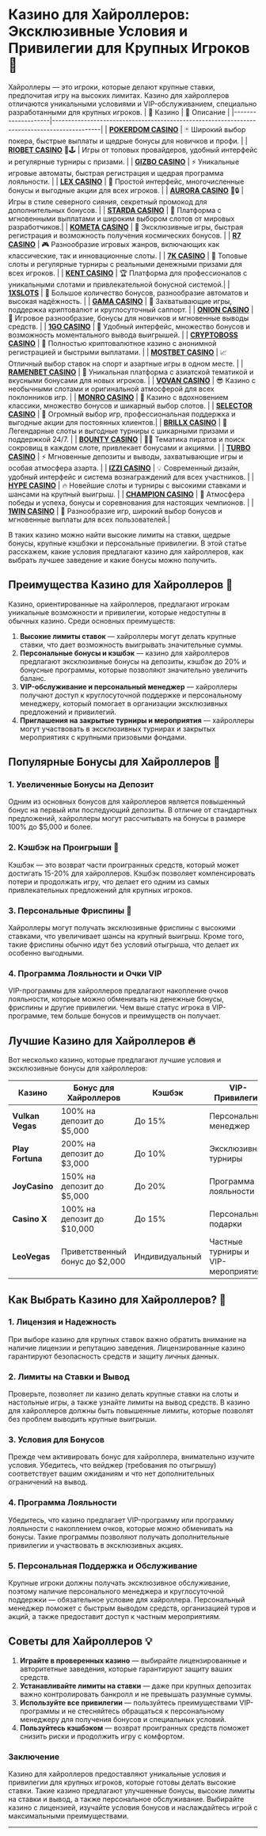 # Казино для Хайроллеров: Эксклюзивные Условия и Привилегии для Крупных Игроков 🎩

Хайроллеры — это игроки, которые делают крупные ставки, предпочитая игру на высоких лимитах. Казино для хайроллеров отличаются уникальными условиями и VIP-обслуживанием, специально разработанными для крупных игроков. 
| 🎰 Казино          | 🔑 Описание                                                                                 |
|--------------------|---------------------------------------------------------------------------------------------|
| **[POKERDOM CASINO](https://brandplay.link/Bxg7SC7H)** | 🃏 Широкий выбор покера, быстрые выплаты и щедрые бонусы для новичков и профи.      |
| **[RIOBET CASINO](https://brandplay.link/dtx89f2L)** 🌟🕹️ | Игры от топовых провайдеров, удобный интерфейс и регулярные турниры с призами.   |
| **[GIZBO CASINO](https://gizbo-tea02.com/c8e962e89)** | ⚡ Уникальные игровые автоматы, быстрая регистрация и щедрая программа лояльности.  |
| **[LEX CASINO](https://brandplay.link/2HFTmBc8)** | 🎲 Простой интерфейс, многочисленные бонусы и выгодные акции для всех игроков.       |
| **[AURORA CASINO](https://10trafic-stat2.com/click/668546566bcc6313411604c7/6766/15114/subaccount?promocode=PROMOLB)** 🌌🔒 | Игры в стиле северного сияния, секретный промокод для дополнительных бонусов.       |
| **[STARDA CASINO](https://brandplay.link/cpFQbWKn)** | 💫 Платформа с мгновенными выплатами и широким выбором слотов от мировых разработчиков.|
| **[KOMETA CASINO](https://brandplay.link/tLG15CCb)** | 🚀 Эксклюзивные игры, быстрая регистрация и возможность получения космических бонусов. |
| **[R7 CASINO](https://brandplay.link/zPmNmTWG)** | 🎮 Разнообразие игровых жанров, включающих как классические, так и инновационные слоты. |
| **[7K CASINO](https://brandplay.link/dd46bNgD)** | 🎰 Топовые слоты и регулярные турниры с реальными денежными призами для всех игроков.   |
| **[KENT CASINO](https://brandplay.link/tj7BwCb4)** | 🏆 Платформа для профессионалов с уникальными слотами и привлекательной бонусной системой.|
| **[1XSLOTS](https://brandplay.link/R4xfxqdm)** | 🎁 Большое количество бонусов, разнообразие автоматов и высокая надёжность.            |
| **[GAMA CASINO](https://brandplay.link/zrZpLFTP)** | 🎲 Захватывающие игры, поддержка криптовалют и круглосуточный саппорт.                  |
| **[ONION CASINO](https://obclk001-2d.top/click?offer_id=986&partner_id=10542&landing_id=1798&utm_medium=affiliate&sub_1=oncasino3)** | 🎰 Игровое разнообразие, бонусы для новичков и мгновенные выводы средств.            |
| **[1GO CASINO](https://1go-ircp01.com/ce015f410)** | 🌟 Удобный интерфейс, множество бонусов и возможность моментального вывода выигрышей. |
| **[CRYPTOBOSS CASINO](https://cryptobossc.online/d847bcfa9)** | 🚀 Полностью криптовалютное казино с анонимной регистрацией и быстрыми выплатами.       |
| **[MOSTBET CASINO](https://ktbtis024ifqfn0mst.com/beQs)** | 📈 Отличный выбор ставок на спорт и азартные игры в одном месте.                      |
| **[RAMENBET CASINO](https://get.saltyram.com/ru/registration?apkpop=0&partner=p24970p3296034p5526)** | 🍜 Уникальная платформа с азиатской тематикой и вкусными бонусами для новых игроков. |
| **[VOVAN CASINO](https://vovan.site/d098ab058)** | 😎 Казино с необычными слотами и оригинальной атмосферой для всех поклонников игр.   |
| **[MONRO CASINO](https://mnr-ircp01.com/c3ce72a2c)** | 💃 Казино с вдохновением классики, множество бонусов и шикарный выбор слотов.        |
| **[SELECTOR CASINO](https://gosel.vc/SELVK)** | 🎯 Огромный выбор игр, профессиональная поддержка и выгодные акции для постоянных клиентов.|
| **[BRILLX CASINO](https://brillx.uno/BRIVK)** | 💎 Легендарные слоты и выгодные турниры с шикарными призами и поддержкой 24/7.        |
| **[BOUNTY CASINO](https://bounty-casino.de/BOVK)** | 🏴‍☠️ Тематика пиратов и поиск сокровищ в каждом слоте, привлекает бонусами и акциями. |
| **[TURBO CASINO](https://turbo-casino.cc/TURVK)** | ⚡ Мгновенные депозиты и выводы, захватывающие игры и особая атмосфера азарта.       |
| **[IZZI CASINO](https://izzi-fr03.com/ca7c8a7b7)** | 💡 Современный дизайн, удобный интерфейс и система вознаграждений для всех участников. |
| **[HYPE CASINO](https://hypekaz.com/dc2f44ad0)** | 🔥 Новейшие слоты и турниры с высокими ставками и шансами на крупный выигрыш.        |
| **[CHAMPION CASINO](https://champcasino.ink/pobeda/doa-hats?p80412p305331p112c)** | 🏅 Атмосфера победы и успеха, бонусы и соревнования для настоящих чемпионов.         |
| **[1WIN CASINO](https://brandplay.link/6F5VqbyZ)** | 🎲 Разнообразие игр, широкий выбор бонусов и мгновенные выплаты для всех пользователей.|

В таких казино можно найти высокие лимиты на ставки, щедрые бонусы, крупные кэшбэки и персональные привилегии. В этой статье расскажем, какие условия предлагают казино для хайроллеров, как выбрать лучшее заведение и какие бонусы можно получить.

## Преимущества Казино для Хайроллеров 💎

Казино, ориентированные на хайроллеров, предлагают игрокам уникальные возможности и привилегии, которые недоступны в обычных казино. Среди основных преимуществ:

1. **Высокие лимиты ставок** — хайроллеры могут делать крупные ставки, что дает возможность выигрывать значительные суммы.
2. **Персональные бонусы и кэшбэк** — казино для хайроллеров предлагают эксклюзивные бонусы на депозиты, кэшбэк до 20% и бонусные программы, которые позволяют значительно увеличить баланс.
3. **VIP-обслуживание и персональный менеджер** — хайроллеры получают доступ к круглосуточной поддержке и персональному менеджеру, который помогает в организации эксклюзивных предложений и привилегий.
4. **Приглашения на закрытые турниры и мероприятия** — хайроллеры могут участвовать в эксклюзивных турнирах и закрытых мероприятиях с крупными призовыми фондами.

## Популярные Бонусы для Хайроллеров 🎁

### 1. Увеличенные Бонусы на Депозит

Одним из основных бонусов для хайроллеров является повышенный бонус на первый или последующий депозиты. В отличие от стандартных предложений, хайроллеры могут рассчитывать на бонусы в размере 100% до $5,000 и более.

### 2. Кэшбэк на Проигрыши 💸

Кэшбэк — это возврат части проигранных средств, который может достигать 15-20% для хайроллеров. Кэшбэк позволяет компенсировать потери и продолжать игру, что делает его одним из самых привлекательных предложений для крупных игроков.

### 3. Персональные Фриспины 🎰

Хайроллеры могут получать эксклюзивные фриспины с высокими ставками, что увеличивает шансы на крупный выигрыш. Кроме того, такие фриспины обычно идут без условий отыгрыша, что делает их особенно выгодными.

### 4. Программа Лояльности и Очки VIP

VIP-программы для хайроллеров предлагают накопление очков лояльности, которые можно обменивать на денежные бонусы, фриспины и другие привилегии. Чем выше статус игрока в VIP-программе, тем больше бонусов и преимуществ он получает.

## Лучшие Казино для Хайроллеров 🔥

Вот несколько казино, которые предлагают лучшие условия и эксклюзивные бонусы для хайроллеров:

| Казино             | Бонус для Хайроллеров                 | Кэшбэк            | VIP-Привилегии         |
|--------------------|---------------------------------------|-------------------|-------------------------|
| **Vulkan Vegas**   | 100% на депозит до $5,000            | До 15%            | Персональный менеджер   |
| **Play Fortuna**   | 200% на депозит до $3,000            | До 10%            | Эксклюзивные турниры    |
| **JoyCasino**      | 150% на депозит до $5,000            | До 20%            | Программа лояльности    |
| **Casino X**       | 100% на депозит до $10,000           | До 15%            | Персональные подарки    |
| **LeoVegas**       | Приветственный бонус до $2,000       | Индивидуальный    | Частные турниры и VIP-мероприятия |

## Как Выбрать Казино для Хайроллеров? 🧐

### 1. Лицензия и Надежность

При выборе казино для крупных ставок важно обратить внимание на наличие лицензии и репутацию заведения. Лицензированные казино гарантируют безопасность средств и защиту личных данных.

### 2. Лимиты на Ставки и Вывод

Проверьте, позволяет ли казино делать крупные ставки на слоты и настольные игры, а также узнайте лимиты на вывод средств. В казино для хайроллеров должны быть повышенные лимиты, которые позволят без проблем выводить крупные выигрыши.

### 3. Условия для Бонусов

Прежде чем активировать бонус для хайроллера, внимательно изучите условия. Убедитесь, что вейджер (требования по отыгрышу) соответствует вашим ожиданиям и что нет дополнительных ограничений на вывод.

### 4. Программа Лояльности

Убедитесь, что казино предлагает VIP-программу или программу лояльности с накоплением очков, которые можно обменивать на бонусы. Такие программы позволяют получать дополнительные привилегии и участвовать в эксклюзивных акциях.

### 5. Персональная Поддержка и Обслуживание

Крупные игроки должны получать эксклюзивное обслуживание, поэтому наличие персонального менеджера и круглосуточной поддержки — обязательное условие для хайроллера. Персональный менеджер поможет с быстрым выводом средств, организацией туров и акций, а также предоставит доступ к частным мероприятиям.

## Советы для Хайроллеров 💡

1. **Играйте в проверенных казино** — выбирайте лицензированные и авторитетные заведения, которые гарантируют защиту ваших средств.
2. **Устанавливайте лимиты на ставки** — даже при крупных депозитах важно контролировать банкролл и не превышать разумные суммы.
3. **Используйте все привилегии** — пользуйтесь преимуществами VIP-программы и не стесняйтесь обращаться к персональному менеджеру для получения бонусов и специальных условий.
4. **Пользуйтесь кэшбэком** — возврат проигранных средств поможет снизить риски и продолжить игру с комфортом.

### Заключение

Казино для хайроллеров предоставляют уникальные условия и привилегии для крупных игроков, которые готовы делать высокие ставки. Такие казино предлагают улучшенные бонусы, высокие лимиты на ставки и вывод, а также персональное обслуживание. Выбирайте казино с лицензией, изучайте условия бонусов и наслаждайтесь игрой с максимальными преимуществами.

---

